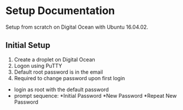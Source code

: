 # Setup Documentation
Setup from scratch on Digital Ocean with Ubuntu 16.04.02.

## Initial Setup
1. Create a droplet on Digital Ocean
2. Logon using PuTTY
3. Default root password is in the email
4. Required to change password upon first login
- login as root with the default password
- prompt sequence:
*Initial Password
*New Password
*Repeat New Password
